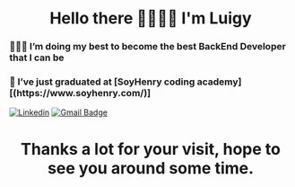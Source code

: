 
<h1 align="center">Hello there 🤜🏼🤛🏼 I'm Luigy</h1>
<h3 align="left">👨🏼‍💻 I’m doing my best to become the best BackEnd Developer that I can be</h3>
<h3 align="left">🤯 I’ve just graduated at [SoyHenry coding academy][(https://www.soyhenry.com/)]</h3>

[![Linkedin](https://img.shields.io/badge/LuisLuque-%231DA1F2.svg?style=for-the-badge&logo=Linkedin&logoColor=white)](https://www.linkedin.com/in/donlluque/) [![Gmail Badge](https://img.shields.io/badge/LuisLuque-D14836?style=for-the-badge&logo=gmail&logoColor=white&link=mailto:donlluque@gmail.com)](mailto:donlluque@gmail.com)

<h1 align="center">Thanks a lot for your visit, hope to see you around some time.</h1>
